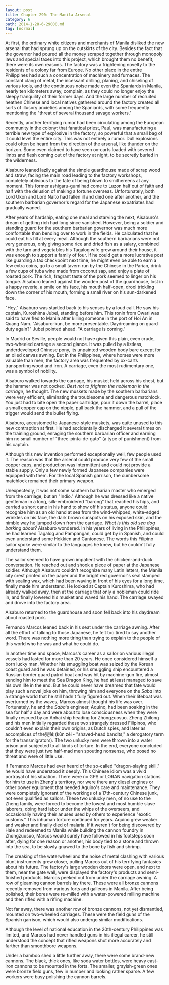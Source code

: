 ```yaml
---
layout: post
title: Chapter 290: The Manila Arsenal
category: 6
path: 2014-1-28-6-29000.md
tag: [normal]
---
```


At first, the ordinary white citizens and merchants of Manila disliked the new arsenal that had sprung up on the outskirts of the city. Besides the fact that the governor had poured all the money scraped together through monopoly laws and special taxes into this project, which brought them no benefit, there were its own reasons. The factory was a frightening novelty to the residents of a colony far from Europe. No other place in the entire Philippines had such a concentration of machinery and furnaces. The constant clang of metal, the incessant drilling, planing, and chiseling of various tools, and the continuous noise made even the Spaniards in Manila, nearly ten kilometers away, complain, as they could no longer enjoy the sleepy tranquility of their former days. And the large number of recruited heathen Chinese and local natives gathered around the factory created all sorts of illusory anxieties among the Spaniards, with some frequently mentioning the "threat of several thousand savage workers."

Recently, another terrifying rumor had been circulating among the European community in the colony: that fanatical priest, Paul, was manufacturing a terrible new type of explosive in the factory, so powerful that a small bag of it could level the entire city. This was not entirely a rumor. Dull explosions could often be heard from the direction of the arsenal, like thunder on the horizon. Some even claimed to have seen ox-carts loaded with severed limbs and flesh coming out of the factory at night, to be secretly buried in the wilderness.

Aisaburo leaned lazily against the simple guardhouse made of scrap wood and straw, facing the main road leading to the factory workshops, completely oblivious to the fate of being blown to smithereens at any moment. This former ashigaru-gumi had come to Luzon half out of faith and half with the delusion of making a fortune overseas. Unfortunately, both Lord Ukon and Lord Naito had fallen ill and died one after another, and the southern barbarian governor's regard for the Japanese expatriates had gradually waned.

After years of hardship, eating one meal and starving the next, Aisaburo's dream of getting rich had long since vanished. However, being a soldier and standing guard for the southern barbarian governor was much more comfortable than bending over to work in the fields. He calculated that he could eat his fill at every meal. Although the southern barbarians were not very generous, only giving some rice and dried fish as a salary, combined with the taro and vegetables his Tagalog wife grew around their house, it was enough to support a family of four. If he could get a more lucrative post like guarding a tax checkpoint next time, he might even be able to earn a few extra coins, go to a small tavern run by the Chinese in the Parian, drink a few cups of tuba wine made from coconut sap, and enjoy a plate of roasted pork. The rich, fragrant taste of the pork seemed to linger on his tongue. Aisaburo leaned against the wooden post of the guardhouse, lost in a happy reverie, a smile on his face, his mouth half-open, drool trickling down the corner of his mouth, forming a small river on his sun-darkened face.

"Hey," Aisaburo was startled back to his senses by a loud call. He saw his captain, Kuroshima Jubei, standing before him. This ronin from Owari was said to have fled to Manila after killing someone in the port of Hoi An in Quang Nam. "Aisaburo-kun, be more presentable. Daydreaming on guard duty again?" Jubei pointed ahead. "A carriage is coming."

In Madrid or Seville, people would not have given this plain, even crude, two-wheeled carriage a second glance. It was pulled by a listless, underdeveloped Chinese pony, its unpainted wooden body bare except for an oiled canvas awning. But in the Philippines, where horses were more valuable than men, the factory area was frequented by ox-carts transporting wood and iron. A carriage, even the most rudimentary one, was a symbol of nobility.

Aisaburo walked towards the carriage, his musket held across his chest, but the hammer was not cocked. *Best not to frighten the nobleman in the carriage*, he thought. The new muskets made by the southern barbarians were very efficient, eliminating the troublesome and dangerous matchlock. You just had to bite open the paper cartridge, pour it down the barrel, place a small copper cap on the nipple, pull back the hammer, and a pull of the trigger would send the bullet flying.

Aisaburo, accustomed to Japanese-style muskets, was quite unused to this new contraption at first. He had accidentally discharged it several times on the training ground, enraging the southern barbarian officer and earning him no small number of "three-pinta-de-gato" (a type of punishment) from his captain.

Although this new invention performed exceptionally well, few people used it. The reason was that the arsenal could produce very few of the small copper caps, and production was intermittent and could not provide a stable supply. Only a few newly formed Japanese companies were equipped with them. For the local Spanish garrison, the cumbersome matchlock remained their primary weapon.

Unexpectedly, it was not some southern barbarian master who emerged from the carriage, but an "Indio." Although he was dressed like a native gentleman in a long, silk-embroidered "barong" that reached his hips, and carried a short cane in his hand to show off his status, anyone could recognize him as an old hand at sea from the wind-whipped, white-edged wrinkles on his face, the dark brown sunspots on his exposed skin, and the nimble way he jumped down from the carriage. *What is this old sea dog barking about?* Aisaburo wondered. In his years of living in the Philippines, he had learned Tagalog and Pampangan, could get by in Spanish, and could even understand some Hokkien and Cantonese. The words this Filipino sailor spoke were similar to the languages he knew, but he couldn't fully understand them.

The sailor seemed to have grown impatient with the chicken-and-duck conversation. He reached out and shook a piece of paper at the Japanese soldier. Although Aisaburo couldn't recognize many Latin letters, the Manila city crest printed on the paper and the bright red governor's seal stamped with sealing wax, which had been waving in front of his eyes for a long time, finally made him understand. He looked at Captain Kuroshima, who had already walked away, then at the carriage that only a nobleman could ride in, and finally lowered his musket and waved his hand. The carriage swayed and drove into the factory area.

Aisaburo returned to the guardhouse and soon fell back into his daydream about roasted pork.

Fernando Marcos leaned back in his seat under the carriage awning. After all the effort of talking to those Japanese, he felt too tired to say another word. There was nothing more tiring than trying to explain to the people of this world who he was and what he could do.

In another time and space, Marcos's career as a sailor on various illegal vessels had lasted for more than 20 years. He once considered himself a born lucky man. Whether his smuggling boat was seized by the Korean coast guard and he was detained, or his smuggling ship encountered a Russian border guard patrol boat and was hit by machine-gun fire, almost sending him to meet the Sea Dragon King, he had at least managed to save his own life in the end. But he could never have dreamed that fate would play such a novel joke on him, throwing him and everyone on the *Saba* into a strange world that he still hadn't fully figured out. When their lifeboat was overturned by the waves, Marcos almost thought his life was over. Fortunately, he and the *Saba*'s engineer, Aquino, had been soaking in the sea for half a day and were about to lose consciousness when they were finally rescued by an Anhai ship heading for Zhongzuosuo. Zheng Zhilong and his men initially regarded these two strangely dressed Filipinos, who couldn't even explain their own origins, as Dutch spies, and later as accomplices of the髡贼 (kūn zéi - "shaved-head bandits," a derogatory term for the transmigrators). The two unlucky men were thrown into a water prison and subjected to all kinds of torture. In the end, everyone concluded that they were just two half-mad men spouting nonsense, who posed no threat and were of little use.

If Fernando Marcos had ever heard of the so-called "dragon-slaying skill," he would have understood it deeply. This Chinese idiom was a vivid portrayal of his situation. There were no GPS or LORAN navigation stations for him to use in Zheng's territory, nor were there any diesel engines or other power equipment that needed Aquino's care and maintenance. They were completely ignorant of the workings of a 17th-century Chinese junk, not even qualified as sailors. These two unlucky men, of no use to the Zheng family, were forced to become the lowest and most humble slave laborers, doing hard labor under the whips of the overseers, and occasionally having their anuses used by others to experience "exotic customs." This inhuman torture continued for years. Aquino grew weaker and weaker and finally died of malaria. If it weren't for being discovered by Hale and redeemed to Manila while building the cannon foundry in Zhongzuosuo, Marcos would surely have followed in his footsteps soon after, dying for one reason or another, his body tied to a stone and thrown into the sea, to be slowly gnawed to the bone by fish and shrimp.

The creaking of the waterwheel and the noise of metal clashing with various blunt instruments grew closer, pulling Marcos out of his terrifying fantasies about his future. The factory's large wooden doors were open, and next to them, near the gate wall, were displayed the factory's products and semi-finished products. Marcos peeked out from under the carriage awning. A row of gleaming cannon barrels lay there. These were all bronze cannons recently removed from various forts and galleons in Manila. After being polished, their bores were re-milled with a water-powered milling machine and then rifled with a rifling machine.

Not far away, there was another row of bronze cannons, not yet dismantled, mounted on two-wheeled carriages. These were the field guns of the Spanish garrison, which would also undergo similar modifications.

Although the level of national education in the 20th-century Philippines was limited, and Marcos had never handled guns in his illegal career, he still understood the concept that rifled weapons shot more accurately and farther than smoothbore weapons.

Under a bamboo shed a little further away, there were some brand-new cannons. The black, thick ones, like soda water bottles, were heavy cast-iron cannons to be mounted in the forts. The smaller, grayish-green ones were bronze field guns, few in number and looking rather sparse. A few workers were busy polishing the cannon barrels.